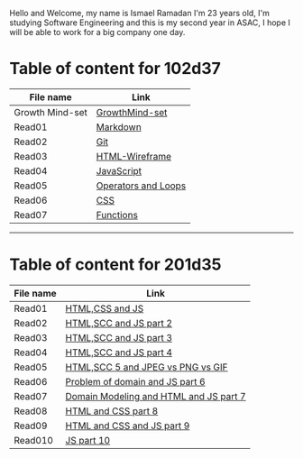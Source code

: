 Hello and Welcome, my name is Ismael Ramadan I'm 23 years old, I'm studying Software Engineering and this is my second year in ASAC, I hope I will be able to work for a big company one day.


# Table of content for 102d37

File name | Link
----------|---------
Growth Mind-set | [GrowthMind-set](https://ismaellebzo.github.io/reading-notes/GrowthMind-set)
Read01 | [Markdown](https://ismaellebzo.github.io/reading-notes/Markdown)
Read02 | [Git](https://ismaellebzo.github.io/reading-notes/Git)
Read03 | [HTML-Wireframe](https://ismaellebzo.github.io/reading-notes/read3)
Read04 | [JavaScript](https://ismaellebzo.github.io/reading-notes/read4)
Read05 | [Operators and Loops](https://ismaellebzo.github.io/reading-notes/read5)
Read06 | [CSS](https://ismaellebzo.github.io/reading-notes/read6)
Read07 | [Functions](https://ismaellebzo.github.io/reading-notes/read7)

--------
# Table of content for 201d35

File name | Link
----------|---------
Read01 | [HTML,CSS and JS](https://ismaellebzo.github.io/reading-notes/read1.2)
Read02 | [HTML,SCC and JS part 2](https://ismaellebzo.github.io/reading-notes/read2.2)
Read03 | [HTML,SCC and JS part 3](https://ismaellebzo.github.io/reading-notes/read3.2)
Read04 | [HTML,SCC and JS part 4](https://ismaellebzo.github.io/reading-notes/read4.2)
Read05 | [HTML,SCC 5 and JPEG vs PNG vs GIF](https://ismaellebzo.github.io/reading-notes/read5.2)
Read06 | [Problem of domain and JS part 6](https://ismaellebzo.github.io/reading-notes/read6.2)
Read07 | [Domain Modeling and HTML and JS part 7](https://ismaellebzo.github.io/reading-notes/read7.2)
Read08 | [HTML and CSS part 8](https://ismaellebzo.github.io/reading-notes/read8.2)
Read09 | [HTML and CSS and JS part 9](https://ismaellebzo.github.io/reading-notes/read9.2)
Read010 | [JS part 10](https://ismaellebzo.github.io/reading-notes/read10.2)